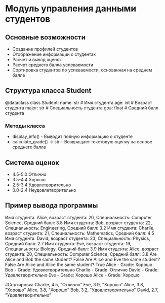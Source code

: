 
# Модуль управления данными студентов
## Основные возможности
- Создание профилей студентов
- Отображение информации о студентах
- Расчет и вывод оценок
- Расчет среднего балла успеваемости
- Сортировка студентов по успеваемости, основанная на среднем балле

## Структура класса Student
@dataclass
class Student:
    name: str     # Имя студента
    age: int      # Возраст студента
    major: str    # Специальность студента
    gpa: float    # Средний балл студента

### Методы класса 
- display_info() - Выводит полную информацию о студенте
- calculate_grade() -> str - Возвращает текстовую оценку на основе среднего балла

## Система оценок
- 4.5-5.0    Отлично
- 3.5-4.4    Хорошо
- 2.5-3.4    Удовлетворительно
- 0.0-2.4    Неудовлетворительно

## Пример вывода программы
Имя студента: Alice, возраст студента: 20, Специальность: Computer Science, Средний балл: 3.8
Имя студента: Bob, возраст студента: 22, Специальность: Engineering, Средний балл: 3.2
Имя студента: Charlie, возраст студента: 21, Специальность: Mathematics, Средний балл: 4.5
Имя студента: David, возраст студента: 23, Специальность: Physics, Средний балл: 2.7
Имя студента: Eve, возраст студента: 19, Специальность: Biology, Средний балл: 3.9
Имя студента: Alice, возраст студента: 20, Специальность: Computer Science, Средний балл: 3.8
Are Alice and Bob the same student? False
Are Alice and Eve the same student? False
Are Alice and Alice the same student? True
Alice - Grade: Хорошо
Bob - Grade: Удовлетворительно
Charlie - Grade: Отлично
David - Grade: Удовлетворительно
Eve - Grade: Хорошо
Alice - Grade: Хорошо

#Сортировка
Charlie, 4.5, "Отлично"
Eve, 3.9, "Хорошо"
Alice, 3.8, "Хорошо"
Alice, 3.8, "Хорошо"
Bob, 3.2, "Удовлетворительно"
David, 2.7, "Удовлетворительно"
